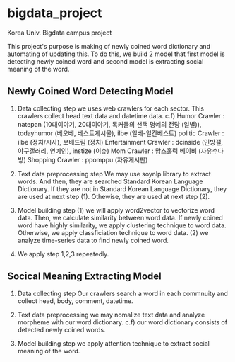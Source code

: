# bigdata_project

Korea Univ. Bigdata campus project

This project's purpose is making of newly coined word dictionary and automating of updating this.
To do this, we build 2 model that first model is detecting newly coined word and second model is extracting social meaning of the word.

## Newly Coined Word Detecting Model

1. Data collecting step
    we uses web crawlers for each sector.
    This crawlers collect head text data and datetime data.
    c.f) Humor Crawler : natepan (10대이야기, 20대이야기, 톡커들의 선택 명예의 전당 (일별)), todayhumor (베오베, 베스트게시물), ilbe (일베-일간베스트)
         politic Crawler : ilbe (정치/시사), 보배드림 (정치)
         Entertainment Crawler : dcinside (인방갤, 야구갤러리, 연예인), instize (이슈)
         Mom Crawler : 맘스홀릭 베이비 (자유수다방)
         Shopping Crawler : ppomppu (자유게시판)
    
2. Text data preprocessing step
    We may use soynlp library to extract words.
    And then, they are searched Standard Korean Language Dictionary.
    If they are not in Standard Korean Language Dictionary, they are used at next step (1).
    Othewise, they are used at next step (2).

3. Model building step
    (1) we will apply word2vector to vectorize word data.
        Then, we calculate similarity between word data.
        If newly coined word have highly similarity, we apply clustering technique to word data.
        Otherwise, we apply classficiation technique to word data.
    (2) we analyze time-series data to find newly coined word.

4. We apply step 1,2,3 repeatedly.

## Socical Meaning Extracting Model

1. Data collecting step
    Our crawlers search a word in each commnuity and collect head, body, comment, datetime.

2. Text data preprocessing
    we may nomalize text data and analyze morpheme with our word dictionary.
    c.f) our word dictionary consists of detected newly coined words.

3. Model building step
    we apply attention technique to extract social meaning of the word.
